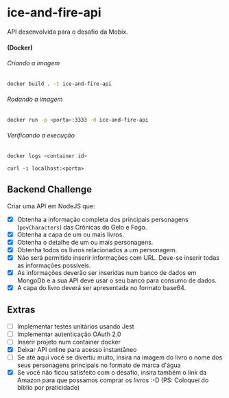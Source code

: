 # ice-and-fire-api

API desenvolvida para o desafio da Mobix.

#### (Docker)

###### Criando a imagem

```bash
docker build . -t ice-and-fire-api
```

###### Rodando a imagem

```bash
docker run -p <porta>:3333 -d ice-and-fire-api
```

###### Verificando a execução

```bash
docker logs <container id>
```

```
curl -i localhost:<porta>
```

## Backend Challenge

Criar uma API em NodeJS que:

- [X] Obtenha a informação completa dos principais personagens (`povCharacters`) das Crônicas do Gelo e Fogo.
- [X] Obtenha a capa de um ou mais livros.
- [X] Obtenha o detalhe de um ou mais personagens.
- [X] Obtenha todos os livros relacionados a um personagem.
- [X] Não será permitido inserir informações com URL. Deve-se inserir todas as informações possíveis.
- [X] As informações deverão ser inseridas num banco de dados em MongoDb e a sua API deve usar o seu banco para consumo de dados.
- [X] A capa do livro deverá ser apresentada no formato base64.

## Extras
- [ ] Implementar testes unitários usando Jest
- [ ] Implementar autenticação OAuth 2.0
- [ ] Inserir projeto num container docker 
- [X] Deixar API online para acesso instantâneo
- [ ] Se até aqui você se divertiu muito, insira na imagem do livro o nome dos seus personagens principais no formato de marca d'água
- [X] Se você não ficou satisfeito com o desafio, insira também o link da Amazon para que possamos comprar os livros :-D (PS: Coloquei do biblio por praticidade)
